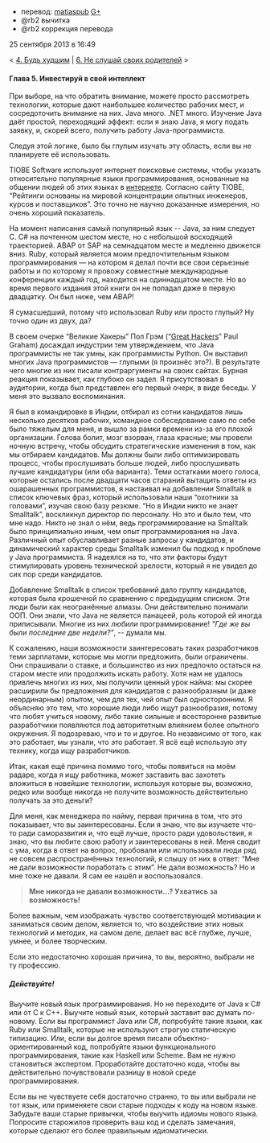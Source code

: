 - перевод: [matiaspub](http://habrahabr.ru/users/matiaspub/)
  [G+](https://plus.google.com/102091199954497300325/?rel=author)
- @rb2 вычитка
- @rb2 коррекция перевода



25 сентября 2013 в 16:49

\< [4. Будь худшим](http://matiaspub.habrahabr.ru/blog/193880/) | [6. Не
слушай своих родителей](http://matiaspub.habrahabr.ru/blog/195774/) \>

#### Глава 5. Инвестируй в свой интеллект

При выборе, на что обратить внимание, можете просто рассмотреть
технологии, которые дают наибольшее количество рабочих мест, и
сосредоточить внимание на них. Java много. .NET много. Изучение Java
даёт простой, переходящий эффект: если я знаю Java, я могу подать
заявку, и, скорей всего, получить работу Java-программиста.


Следуя этой логике, было бы глупым изучать эту область, если вы не
планируете её использовать.

TIOBE Software использует интернет поисковые системы, чтобы указать
относительно популярные языки программирования, основанные на общении
людей об этих языках в
[интернете](http://www.tiobe.com/index.php/content/paperinfo/tpci/index.html).
Согласно сайту TIOBE, “Рейтинги основаны на мировой концентрации опытных
инженеров, курсов и поставщиков”. Это точно не научно доказанные
измерения, но очень хороший показатель.

На момент написания самый популярный язык -- Java, за ним следует C. C\#
на почтенном шестом месте, но с небольшой восходящей траекторией. ABAP
от SAP на семнадцатом месте и медленно движется вниз. Ruby, который
является моим предпочтительным языком программирования — на котором я
делал почти все свои серьезные работы и по которому я провожу
совместные международные конференции каждый год, находится на
одиннадцатом месте. Но во время первого издания этой книги он не
попадал даже в первую двадцатку. Он был ниже, чем ABAP!

Я сумасшедший, потому что использовал Ruby или просто глупый? Ну точно
один из двух, да?



В своем очерке “Великие Хакеры” Пол Грэм
(“[Great Hackers](http://paulgraham.com/gh.html)” Paul Graham) досаждал индустрии
тем утверждением, что Java программисты не так умны, как программисты
Python. Он выставил многих Java программистов — глупыми (я произнёс
это?). В результате чего многие из них писали контраргументы на своих
сайтах. Бурная реакция показывает, как глубоко он задел. Я присутствовал
в аудитории, когда был представлен его первый очерк, в виде беседы. У
меня это вызвало воспоминания.



Я был в командировке в Индии, отбирал из сотни кандидатов лишь
несколько десятков рабочих, командное собеседование само по себе было
тяжелым для меня, и вышло за рамки времени из-за его плохой организации.
Голова болит, мозг взорван, глаза красные; мы провели ночную встречу,
чтобы обсудить стратегические изменения в том, как мы отбираем
кандидатов. Мы должны были либо оптимизировать процесс, чтобы
прослушивать больше людей, либо прослушивать лучшие кандидатуры (или оба
варианта). Теми остатками моего голоса, которые остались после двадцати
часов стараний вытащить ответы из ошарашенных программистов, я
настаивал на добавлении Smalltalk в список ключевых фраз, который
использовали наши “охотники за головами”, изучая свою базу резюме. “Но в
Индии никто не знает Smalltalk”, воскликнул директор по персоналу. Но это и было
тем, что мне надо. Никто не знал о нём, ведь программирование на
Smalltalk было принципиально иным, чем опыт программирования на Java.
Различный опыт обуславливает разные запросы у кандидатов, и динамический
характер среды Smalltalk изменил бы подход к проблеме у Java
программиста. Я надеялся на то, что эти факторы будут стимулировать
уровень технической зрелости, который я не увидел до сих пор среди
кандидатов.



Добавление Smalltalk в список требований дало группу кандидатов,
которая была крошечной по сравнению с предыдущим списком. Эти люди были
как неогранённые алмазы. Они действительно понимали ООП. Они знали, что
Java не является панацеей, роль которой ей иногда приписывали. Многие из
них _любили_ программирование!
*"Где же вы были последние две недели?"*, -- думали мы.


К сожалению, наши возможности заинтересовать таких разработчиков теми
зарплатами, которые мы могли предложить, были ограничены.
Они спрашивали о ставке, и большинство
из них предпочло остаться на старом месте или продолжить искать работу.
Хотя нам не удалось привлечь многих из них, мы получили ценный урок найма:
мы скорее расширили бы предложения для кандидатов с разнообразным (и
даже неординарным) опытом, чем для тех, чей опыт был односторонним. Я
объясняю это тем, что хорошие люди либо ищут разнообразия, потому что
любят учиться новому, либо такие сильные и всесторонне развитые
разработчики появляются под авторитетным влиянием более опытного
окружения. Я подозреваю, что и то и другое. Но независимо от того, как
это работает, мы узнали, что это работает. Я всё ещё использую эту
технику, когда ищу разработчиков.

Итак, какая ещё причина помимо того, чтобы появиться на моём радаре, когда
я ищу работника, может заставить вас захотеть вложиться
в новейшие технологии, используя которые вы, возможно, редко или вообще никогда
не получите возможность действительно получать за это деньги?


Для меня, как менеджера по найму, первая причина в том, что это показывает,
что вы заинтересованы. Если я знаю, что вы изучаете что-то ради
саморазвития и, что ещё лучше, просто ради удовольствия, я знаю, что вы
любите свою работу и заинтересованы в ней. Меня сводит с ума, когда в ответ
на вопрос, пробовали или использовали люди ряд не совсем распространённых
технологий, я слышу от них в ответ: “Мне не дали возможности поработать
с этим”. Не дали возможность? Но и мне тоже не давали. Я сам ее
нашёл и воспользовался.


> **Мне никогда не давали возможности...? Ухватись за возможность!**


Более важным, чем изображать чувство соответствующей мотивации и
заниматься своим делом, является то, что воздействие этих новых
технологий и методик, на самом деле, делает вас всё глубже, лучше,
умнее, и более творческим.

Если это недостаточно хорошая причина, то вы, вероятно, выбрали не ту
профессию.



##### Действуйте!

Выучите новый язык программирования. Но не переходите от Java к C\#
или от C к C++. Выучите новый язык, который заставит вас думать
по-новому. Если вы программист Java или C\#, попробуйте такие языки, как
Ruby или Smalltalk, которые не используют строгую статическую типизацию. Или,
если вы долгое время писали объектно-ориентированный код, попробуйте
языки функционального программирования, такие как Haskell или Scheme.
Вам не нужно становиться экспертом. Проработайте достаточно кода, чтобы
вы действительно почувствовали разницу в новой среде программирования.

Если вы не чувствуете себя достаточно странно, то вы или выбрали не тот
язык, или применяете свои старые подходы к коду на новом языке.
Забудьте ваши старые привычки, чтобы выучить идиомы нового языка. Попросите старожилов
проверить ваш код и сделать замечания, которые сделают его более
правильным идиоматически.
